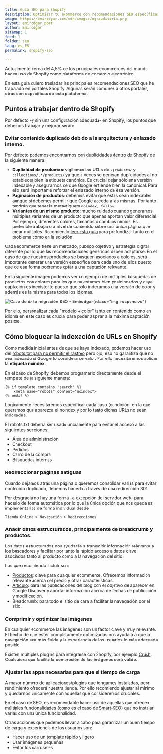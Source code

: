 ```yaml
---
title: Guía SEO para Shopify 
description: Optimizar tu ecommerce con recomendaciones SEO específicas para Shopify 
image: https://emirodgar.com/cdn/images/og/auditoria.png
layout: emirodgar_post
author: Emirodgar
sitemap: 1
feed: 1
folder: seo
lang: es_ES
permalink: shopify-seo

---
```


Actualmente cerca del 4,5% de los principales ecommerces del mundo hacen uso de Shopify como plataforma de comercio electrónico. 

En esta guía quiero trasladar las principales recomendaciones SEO que he trabajado en portales Shopify. Algunas serán comunes a otros portales, otras son específicas de esta plataforma.

## Puntos a trabajar dentro de Shopify

Por defecto -y sin una configuración adecuada- en Shopify, los puntos que debemos trabajar y mejorar serán:

### Evitar contenido duplicado debido a la arquitectura y enlazado interno.

Por defecto podemos encontrarnos con duplicidades dentro de Shopify de la siguiente manera:

 - **Duplicidad de productos**: vigilemos las URLs de `/products/` y `collections/.*/products/` ya que a veces se generan duplicidades al no establecer bien la etiqueta canónica. Es crucial dejar sólo una versión indexable y asegurarnos de que Google entiende bien la canonical. Para ello será importante reforzar el enlazado interno de esa versión.
 - **Paginación de productos**: debemos evitar que éstas sean indexables aunque sí debemos permitir que Google acceda a las mismas. Por tanto tendrán que tener la metaetiqueta `noindex, follow`
 - **Variantes de un mismo producto**: mucho cuidado cuando generamos múltiples variantes de un producto que apenas aportan valor diferencial. Por ejemplo, diferentes colores, tamaños o cambios nimios. Es preferible trabajarlo a nivel de contenido sobre una única página que crear múltiples. Recomiendo [leer esta guía](https://www.searchenginejournal.com/seo-best-practices-for-color-variations/265323/) para profundizar tanto en el problema como en la solución. 

Cada ecommerce tiene un mercado, público objetivo y estrategia digital diferente por lo que las recomendaciones genéricas deben adaptarse. En el caso de que nuestros productos se busquen asociados a colores, será importante generar una versión específica para cada uno de ellos puesto que de esa forma podremos optar a una captación relevante.

En la siguiente imagen podemos ver un ejemplo de múltiples búsquedas de productos con colores para los que no estamos bien posicionados y cuya captación es inexistente puesto que sólo indexamos una versión de color y además es la misma para todos los idiomas. 

 ![Caso de éxito migración SEO - Emirodgar](https://emirodgar.com/cdn/images/posts/gsc-colores-shopify.jpg){:class="img-responsive"}

Por ello, personalizar cada "modelo + color" tanto en contenido como en idioma en este caso es crucial para poder aspirar a la máxima captación posible.

## Cómo bloquear la indexación de URLs en Shopify
 
Como medida inicial antes de que se haya indexado, podemos hacer uso del [robots.txt para no permitir el rastreo](https://help.shopify.com/en/manual/promoting-marketing/seo/hide-a-page-from-search-engines) pero ojo, eso no garantiza que no sea indexado si Google lo considera de valor. Por ello necesitaremos aplicar la **etiqueta noindex**.

En el caso de Shopify, debemos programarlo directamente desde el template de la siguiente manera:

```
{% if template contains 'search' %}
    <meta name="robots" content="noindex">
{% endif %} 
```

Lógicamente necesitaremos especificar cada caso (condición) en la que queramos que aparezca el noindex y por lo tanto dichas URLs no sean indexadas.

El robots.txt debería ser usado únciamente para evitar el acceso a las siguientes secciones:

-   Área de administración
-   Checkout
-   Pedidos
-   Carro de la compra
-   Búsquedas internas

### Redireccionar páginas antiguas

Cuando dejamos atrás una página o queremos consolidar varias para evitar contenido duplicado, debemos hacerlo a través de una redirección 301. 

Por desgracia no hay una forma -a excepción del servidor web- para hacerlo de forma automática por lo que la única opción que nos queda es implementarlas de forma individual desde 

    Tienda Online > Navegación > Redirecciones


### Añadir datos estructurados, principalmente de breadcrumb y productos.

Los datos estructurados nos ayudarán a transmitir información relevante a los buscadores y facilitar por tanto la rápido acceso a datos clave asociados tanto al producto como a la navegación del sitio.

Los que recomiendo incluir son:

 - [Productos](https://developers.google.com/search/docs/data-types/product): clave para cualquier ecommerce. Ofrecemos información relevante acerca del precio y otras características.
 - [Artículo](https://developers.google.com/search/docs/data-types/article): para las publicaciones del blog con el objetivo de aparecer en Google Discover y aportar información acerca de fechas de publicación y modificación.
 - [Breadcrumb](https://developers.google.com/search/docs/data-types/breadcrumb): para todo el sitio de cara a facilitar la navegación por el sitio.


### Comprimir y optimizar las imágenes

En cualquier ecommerce las imágenes son un factor clave y muy relevante. El hecho de que estén completamente optimizadas nos ayudará a que la navegación sea más fluida y la experiencia de los usuarios lo más adecuada posible.

Existen múltiples plugins para integrarse con Shopify, por ejemplo [Crush](https://crush.pics/platforms/shopify). Cualquiera que facilite la compresión de las imágenes será válido.

### Ajustar las apps necesarias para que el tiempo de carga 

A mayor número de aplicaciones/plugins que tengamos instaladas, peor rendimiento ofrecerá nuestra tienda. Por ello recomiendo ajustar al mínimo y quedarnos únicamente con aquellas que consideremos cruciales.

En el caso de SEO, es recomendable hacer uso de aquellas que ofrecen múltiples funcionalidades (como es el caso de [Smart-SEO](https://apps.shopify.com/smart-seo)) que no instalar varias con una única funcionalidad.

Otras acciones que podemos llevar a cabo para garantizar un buen tiempo de carga y experiencia de los usuarios son:

- Hacer uso de un template rápido y ligero
- Usar imágenes pequeñas
- Evitar los carruseles

 
<!--stackedit_data:
eyJoaXN0b3J5IjpbOTU4NzY4NjY5LC0xNjAyNzM0NTQ3LC02Nz
g2NzUyODksOTg1MzI5NDY3LC0xNzI3MDU1OTMyLC0xMDQ5NDk4
MTgxLDE3OTM3NTM3MTIsNzAzMDM1ODI2LC0yMjU1MTI2ODQsND
EwNTA0NjA5LDU3Mjg5ODc1N119
-->